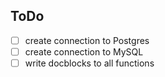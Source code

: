 ## ToDo

- [ ] create connection to Postgres
- [ ] create connection to MySQL
- [ ] write docblocks to all functions
